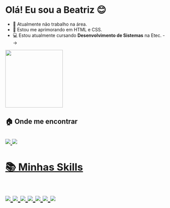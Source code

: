 ### <h1>Olá! Eu sou a Beatriz 😊

- 💽 Atualmente não trabalho na área.
- 🌱 Estou me aprimorando em HTML e CSS.
- 💻 Estou atualmente cursando <b>Desenvolvimento de Sistemas</b> na Etec.
-->
<img align="center" height="180" widht="190" src="https://imgs.search.brave.com/RpCxKtQ7_bTlFwUEXXF9Z2ltLyIilcdLdk0dFakVLDs/rs:fit:736:736:1/g:ce/aHR0cHM6Ly9pLnBp/bmltZy5jb20vb3Jp/Z2luYWxzL2U0Lzcy/Lzg1L2U0NzI4NTdj/ZmZhN2E3MmY4ZThj/NTM5NjBhMjRmYmFm/LmpwZw">

<h2>🏠 Onde me encontrar<h2>
<div>
<a href="#" target="_blank"><img src="https://img.shields.io/badge/Gmail-D14836?style=for-the-badge&logo=gmail&logoColor=white" target="_blank"</a>
<a href="https://www.linkedin.com/in/beatriz-angelis/" target="_blank"><img src="https://img.shields.io/badge/LinkedIn-0077B5?style=for-the-badge&logo=linkedin&logoColor=white" target="_blank"</a>
</div>

<h2>📚 Minhas Skills<h2>
<div style="display:inline_block">
<img src="https://img.shields.io/badge/HTML5-E34F26?style=for-the-badge&logo=html5&logoColor=white">
<img src="https://img.shields.io/badge/CSS3-1572B6?style=for-the-badge&logo=css3&logoColor=white">
<img src="https://img.shields.io/badge/C%23-239120?style=for-the-badge&logo=c-sharp&logoColor=white">
<img src="https://img.shields.io/badge/Notion-000000?style=for-the-badge&logo=notion&logoColor=white">
<img src="https://img.shields.io/badge/Trello-0052CC?style=for-the-badge&logo=trello&logoColor=white">
<img src="https://img.shields.io/badge/Figma-F24E1E?style=for-the-badge&logo=figma&logoColor=white">
<https://img.shields.io/badge/Canva-%2300C4CC.svg?&style=for-the-badge&logo=Canva&logoColor=white">
<img src="https://img.shields.io/badge/Visual_Studio_Code-0078D4?style=for-the-badge&logo=visual%20studio%20code&logoColor=white">

</div><br>
